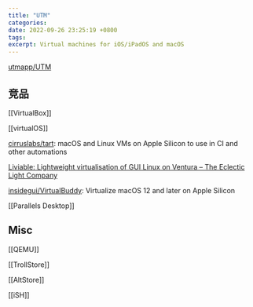 ```yaml
---
title: "UTM"
categories: 
date: 2022-09-26 23:25:19 +0800
tags: 
excerpt: Virtual machines for iOS/iPadOS and macOS
---
```


[utmapp/UTM](https://github.com/utmapp/UTM)

## 竞品

[[VirtualBox]]

[[virtualOS]]

[cirruslabs/tart](https://github.com/cirruslabs/tart): macOS and Linux VMs on Apple Silicon to use in CI and other automations


[Liviable: Lightweight virtualisation of GUI Linux on Ventura – The Eclectic Light Company](https://eclecticlight.co/2022/08/11/lightweight-virtualisation-of-gui-linux-on-ventura/)

[insidegui/VirtualBuddy](https://github.com/insidegui/VirtualBuddy): Virtualize macOS 12 and later on Apple Silicon



[[Parallels Desktop]]


## Misc

[[QEMU]]

[[TrollStore]]

[[AltStore]]

[[iSH]]



